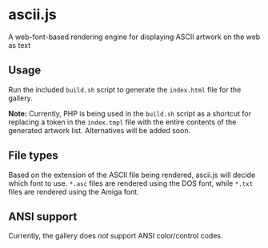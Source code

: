 # ascii.js

A web-font-based rendering engine for displaying ASCII artwork on the web as text

## Usage

Run the included `build.sh` script to generate the `index.html` file for the gallery.

**Note:** Currently, PHP is being used in the `build.sh` script as a shortcut for replacing a token in the `index.tmpl` file with the entire contents of the generated artwork list. Alternatives will be added soon.

## File types

Based on the extension of the ASCII file being rendered, ascii.js will decide which font to use. `*.asc` files are rendered using the DOS font, while `*.txt` files are rendered using the Amiga font.

## ANSI support

Currently, the gallery does *not* support ANSI color/control codes.
